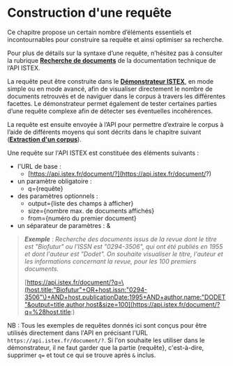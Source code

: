 # Construction d'une requête

Ce chapitre propose un certain nombre d’éléments essentiels et incontournables pour construire sa requête et ainsi optimiser sa recherche.

Pour plus de détails sur la syntaxe d’une requête, n’hésitez pas à consulter la rubrique [**Recherche de documents**](https://api.istex.fr/documentation/search/) de la documentation technique de l’API ISTEX.

La requête peut être construite dans le [**Démonstrateur ISTEX**](http://demo.istex.fr/), en mode simple ou en mode avancé, afin de visualiser directement le nombre de documents retrouvés et de naviguer dans le corpus à travers les différentes facettes. Le démonstrateur permet également de tester certaines parties d’une requête complexe afin de détecter ses éventuelles incohérences.

La requête est ensuite envoyée à l’API pour permettre d’extraire le corpus à l’aide de différents moyens qui sont décrits dans le chapitre suivant \([**Extraction d'un corpus**](https://github.com/istex/istex-web-doc/tree/9c722f314c242f9dfaa1bdd17d07a1cf58ecfeb1/usage-tdm-distex/construction-dune-requete/extraction/README.md)\).

Une requête sur l'API ISTEX est constituée des éléments suivants :

* l'URL de base : 
  * [https://api.istex.fr/document/?](https://api.istex.fr/document/?)
* un paramètre obligatoire : 
  * q={requête}
* des paramètres optionnels : 
  * output={liste des champs à afficher}
  * size={nombre max. de documents affichés}
  * from={numéro du premier document}
* un séparateur de paramètres : &

> _**Exemple**_ : _Recherche des documents issus de la revue dont le titre est "Biofutur" ou l'ISSN est "0294-3506", qui ont été publiés en 1955 et dont l'auteur est "Dodet". On souhaite visualiser le titre, l'auteur et les informations concernant la revue, pour les 100 premiers documents._
>
> [https://api.istex.fr/document/?q=\(host.title:"Biofutur"+OR+host.issn:"0294-3506"\)+AND+host.publicationDate:1995+AND+author.name:"DODET"&output=title,author,host&size=100](https://api.istex.fr/document/?q=%28host.title:)

NB : Tous les exemples de requêtes donnés ici sont conçus pour être utilisés directement dans l'API en précisant l'URL `https://api.istex.fr/document/?`. Si l'on souhaite les utiliser dans le démonstrateur, il ne faut garder que la partie {requête}, c'est-à-dire, supprimer `q=` et tout ce qui se trouve après `&` inclus.

